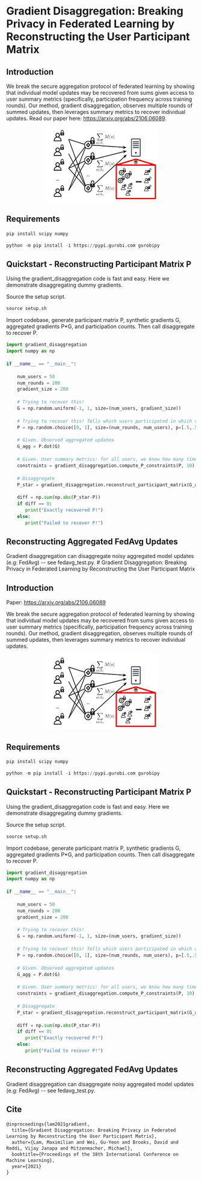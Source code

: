# Gradient Disaggregation: Breaking Privacy in Federated Learning by Reconstructing the User Participant Matrix

## Introduction 

We break the secure aggregation protocol of federated learning by showing that individual model updates may be recovered from sums given access to user summary metrics (specifically, participation frequency across training rounds). Our method, gradient disaggregation, observes multiple rounds of summed updates, then leverages summary metrics to recover individual updates. Read our paper here: https://arxiv.org/abs/2106.06089.

<p align="center">
<img src="https://raw.githubusercontent.com/gdisag/gradient_disaggregation/main/images/grad_disaggregated.png" width="300" height="200" >
</p>

## Requirements

```python
pip install scipy numpy
```

```python
python -m pip install -i https://pypi.gurobi.com gurobipy
```

## Quickstart - Reconstructing Participant Matrix P

Using the gradient_disaggregation code is fast and easy. Here we demonstrate disaggregating dummy gradients.

Source the setup script.
```python
source setup.sh
```

Import codebase, generate participant matrix P, synthetic gradients G, aggregated gradients P*G, and participation counts. Then call disaggregate to recover P.
```python
import gradient_disaggregation
import numpy as np

if __name__ == "__main__":

    num_users = 50
    num_rounds = 200
    gradient_size = 200

    # Trying to recover this! 
    G = np.random.uniform(-1, 1, size=(num_users, gradient_size)) 

    # Trying to recover this! Tells which users participated in which rounds.
    P = np.random.choice([0, 1], size=(num_rounds, num_users), p=[.5,.5]) 

    # Given. Observed aggregated updates
    G_agg = P.dot(G) 

    # Given. User summary metrics: for all users, we know how many times they participated across each 10 rounds.
    constraints = gradient_disaggregation.compute_P_constraints(P, 10) 

    # Disaggregate
    P_star = gradient_disaggregation.reconstruct_participant_matrix(G_agg, constraints, verbose=True, multiprocess=True)

    diff = np.sum(np.abs(P_star-P))
    if diff == 0:
       print("Exactly recovered P!")
    else:
       print("Failed to recover P!")
```

## Reconstructing Aggregated FedAvg Updates

Gradient disaggregation can disaggregate noisy aggregated model updates (e.g: FedAvg) -- see fedavg_test.py. # Gradient Disaggregation: Breaking Privacy in Federated Learning by Reconstructing the User Participant Matrix

## Introduction 

Paper: https://arxiv.org/abs/2106.06089

We break the secure aggregation protocol of federated learning by showing that individual model updates may be recovered from sums given access to user summary metrics (specifically, participation frequency across training rounds). Our method, gradient disaggregation, observes multiple rounds of summed updates, then leverages summary metrics to recover individual updates.

<p align="center">
<img src="https://raw.githubusercontent.com/gdisag/gradient_disaggregation/main/images/grad_disaggregated.png" width="300" height="200" >
</p>

## Requirements

```python
pip install scipy numpy
```

```python
python -m pip install -i https://pypi.gurobi.com gurobipy
```

## Quickstart - Reconstructing Participant Matrix P

Using the gradient_disaggregation code is fast and easy. Here we demonstrate disaggregating dummy gradients.

Source the setup script.
```python
source setup.sh
```

Import codebase, generate participant matrix P, synthetic gradients G, aggregated gradients P*G, and participation counts. Then call disaggregate to recover P.
```python
import gradient_disaggregation
import numpy as np

if __name__ == "__main__":

    num_users = 50
    num_rounds = 200
    gradient_size = 200

    # Trying to recover this! 
    G = np.random.uniform(-1, 1, size=(num_users, gradient_size)) 

    # Trying to recover this! Tells which users participated in which rounds.
    P = np.random.choice([0, 1], size=(num_rounds, num_users), p=[.5,.5]) 

    # Given. Observed aggregated updates
    G_agg = P.dot(G) 

    # Given. User summary metrics: for all users, we know how many times they participated across each 10 rounds.
    constraints = gradient_disaggregation.compute_P_constraints(P, 10) 

    # Disaggregate
    P_star = gradient_disaggregation.reconstruct_participant_matrix(G_agg, constraints, verbose=True, multiprocess=True)

    diff = np.sum(np.abs(P_star-P))
    if diff == 0:
       print("Exactly recovered P!")
    else:
       print("Failed to recover P!")
```

## Reconstructing Aggregated FedAvg Updates

Gradient disaggregation can disaggregate noisy aggregated model updates (e.g: FedAvg) -- see fedavg_test.py. 

## Cite

```
@inproceedings{lam2021gradient,
  title={Gradient Disaggregation: Breaking Privacy in Federated Learning by Reconstructing the User Participant Matrix},
  author={Lam, Maximilian and Wei, Gu-Yeon and Brooks, David and Reddi, Vijay Janapa and Mitzenmacher, Michael},
  booktitle={Proceedings of the 38th International Conference on Machine Learning},
  year={2021}
}
```

